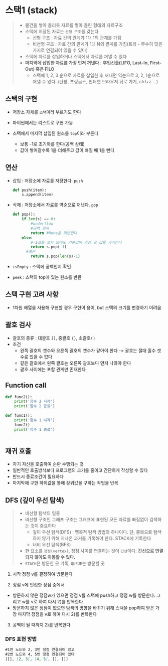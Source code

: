 # 스택1 (stack)

> - 물건을 쌓아 올리듯 자료를 쌓아 올린 형태의 자료구조
> - 스택에 저장된 자료는 `선형 구조`를 갖는다
>   - 선형 구조 : 자료 간의 관계가 1대 1의 관계를 가짐
>   - 비선형 구조 : 자료 간의 관계가 1대 N의 관계를 가짐(트리 - 무수히 많은 가지로 연결되어 있을 수 있다)
> - 스택에 자료를 삽입하거나 스택에서 자료를 꺼낼 수 있다
> - **마지막에 삽입한 자료를 가장 먼저 꺼낸다** : **후입선출(LIFO, Last-In, First-Out) 혹은 FILO**
>   - 스택에 1, 2, 3 순으로 자료를 삽입한 후 꺼내면 역순으로 3, 2, 1순으로 꺼낼 수 있다. (탄창, 프링글스, 인터넷 브라우저 뒤로 가기, ctrl+z....)



## 스택의 구현

- 저장소 자체를 `스택`이라 부르기도 한다

- 파이썬에서는 리스트로 구현 가능 

- 스택에서 마지막 삽입된 원소를 `top`이라 부른다

  - 보통 -1로 초기화를 한다(공백 상태)
  - 값이 쌓여갈수록 1을 더해주고 값이 빠질 때 1을 뺀다

  

## 연산

- 삽입 : 저장소에 자료를 저장한다. `push`

  ```python
  def push(item):
      s.append(item)
  ```

- 삭제 : 저장소에서 자료를 역순으로 꺼낸다. `pop`

  ```python
  def pop():
      if len(s) == 0:
          #underflow
          #공백 검사
          return #None을 리턴한다
      else:
          #-1값을 쓰지 않아도 기본값이 가장 끝 값을 가리킨다 
          return s.pop(-1)
      	#혹은
          return s.pop(len(s)-1)
  ```

- `isEmpty` : 스택에 공백인지 확인 

- `peek` : 스택의 top에 있는 원소를 반환



## 스택 구현 고려 사항

- 1차원 배열을 사용해 구현할 경우 구현이 용이,  but 스택의 크기를 변경하기 어려움



## 괄호 검사

- 괄호의 종류 : 대괄호 `[]`, 중괄호 `{}`, 소괄호`()`
- 조건 
  - 왼쪽 괄호의 갯수와 오른쪽 괄호의 갯수가 같아야 한다 -> 괄호는 절대 홀수 갯수로 있을 수 없다
  - 같은 괄호에서 왼쪽 괄호는 오른쪽 괄호보다 먼저 나와야 한다
  - 괄호 사이에는 포함 관계만 존재한다 



## Function call

```python
def func2():
    print('함수 2 시작')
    print('함수 2 종료')
    
def func1():
    print('함수 1 시작')
    func2()
    print('함수 1 종료')
    

```



## 재귀 호출

- 자기 자신을 호출하여 순환 수행되는 것 
- 일반적인 호출방식보다 프로그램의 크기를 줄이고 간단하게 작성할 수 있다
- 반드시 종료조건이 필요하다 
- 마지막에 구한 하위값을 통해 상위값을 구하는 작업을 반복 



## DFS (깊이 우선 탐색)

> - 비선형 탐색의 일종
> - 비선형 구조인 그래프 구조는 그래프에 표현된 모든 자료를 빠짐없이 검색하는 것이 중요하다 
>   - 깊이 우선 탐색(DFS) : 맹목적 탐색 방법의 하나이다. 단, 중복으로 탐색하지 않기 위해 지나온 과거를 기록해야 한다. STACK에 기록한다
>   - 너비 우선 탐색(BFS)
> - 한 요소를 `정점(vertex)`, 정점 사이를 연결하는 것이 `간선`이다. **간선으로 연결되지 않아도 이동할 수 있다.**
> - `STACK`은 방문한 곳 기록, `QUEUE`는 방문할 곳

1) 시작 정점 v를 결정하여 방문한다

2) 정점 v에 인접한 정점 중에서

- 방문하지 않은 정점w가 있으면 정점 v를 스택에 push하고 정점 w를 방문한다. 그리고 w를 v로 하여 다시 2)를 반복한다
- 방문하지 않은 정점이 없으면 탐색의 방향을 바꾸기 위해 스택을 pop하여 받은 가장 마지막 정점을 v로 하여 다시 2)를 반복한다

3) 공백이 될 때까지 2)를 반복한다

### DFS 표현 방법

```MARKDOWN
#1번 노드와 2, 3번 정점 연결되어 있고
#2번 노드와 4, 5번 정점 연결되어 있다
[[], [2, 3], [4, 5], [], []]
```

